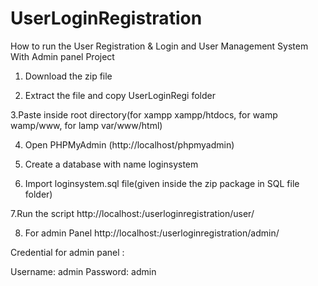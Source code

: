 # UserLoginRegistration

How to run the User Registration & Login and User Management System With Admin panel Project

1. Download the  zip file

2. Extract the file and copy UserLoginRegi folder

3.Paste inside root directory(for xampp xampp/htdocs, for wamp wamp/www, for lamp var/www/html)

4. Open PHPMyAdmin (http://localhost/phpmyadmin)

5. Create a database with name loginsystem

6. Import loginsystem.sql file(given inside the zip package in SQL file folder)

7.Run the script http://localhost:<yourPort>/userloginregistration/user/

8. For admin Panel http://localhost:<yourPort>/userloginregistration/admin/

Credential for admin panel :

Username: admin
Password: admin

